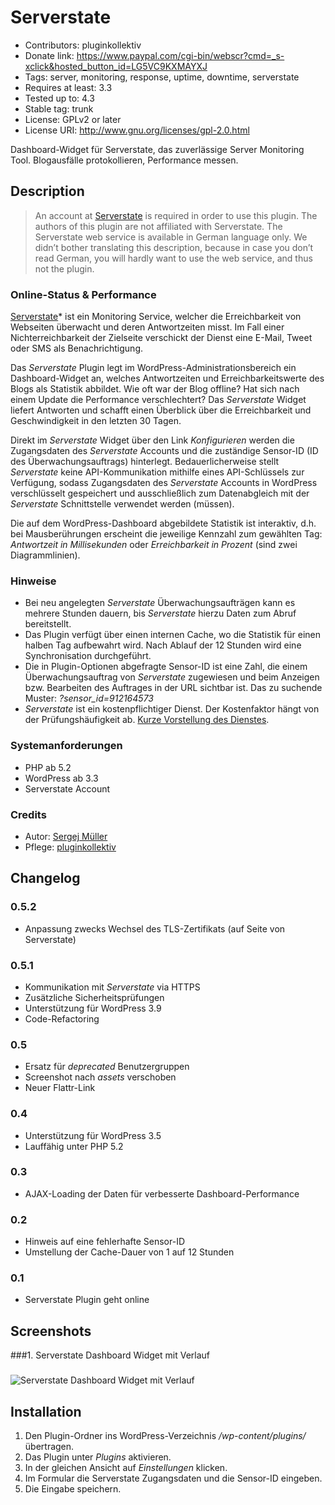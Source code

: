 # Serverstate #
* Contributors:      pluginkollektiv
* Donate link:       https://www.paypal.com/cgi-bin/webscr?cmd=_s-xclick&hosted_button_id=LG5VC9KXMAYXJ
* Tags:              server, monitoring, response, uptime, downtime, serverstate
* Requires at least: 3.3
* Tested up to:      4.3
* Stable tag:        trunk
* License:           GPLv2 or later
* License URI:       http://www.gnu.org/licenses/gpl-2.0.html


Dashboard-Widget für Serverstate, das zuverlässige Server Monitoring Tool. Blogausfälle protokollieren, Performance messen.


## Description ##

> An account at [Serverstate](https://serverstate.de/ "Server Monitoring") is required in order to use this plugin. The authors of this plugin are not affiliated with Serverstate.
> The Serverstate web service is available in German language only. We didn’t bother translating this description, because in case you don’t read German, you will hardly want to use the web service, and thus not the plugin.

### Online-Status & Performance ###
[Serverstate](https://serverstate.de/ "Server Monitoring")* ist ein Monitoring Service, welcher die Erreichbarkeit von Webseiten überwacht und deren Antwortzeiten misst. Im Fall einer Nichterreichbarkeit der Zielseite verschickt der Dienst eine E-Mail, Tweet oder SMS als Benachrichtigung.

Das *Serverstate* Plugin legt im WordPress-Administrationsbereich ein Dashboard-Widget an, welches Antwortzeiten und Erreichbarkeitswerte des Blogs als Statistik abbildet. Wie oft war der Blog offline? Hat sich nach einem Update die Performance verschlechtert? Das *Serverstate* Widget liefert Antworten und schafft einen Überblick über die Erreichbarkeit und Geschwindigkeit in den letzten 30 Tagen.

Direkt im *Serverstate* Widget über den Link *Konfigurieren* werden die Zugangsdaten des *Serverstate* Accounts und die zuständige Sensor-ID (ID des Überwachungsauftrags) hinterlegt. Bedauerlicherweise stellt *Serverstate* keine API-Kommunikation mithilfe eines API-Schlüssels zur Verfügung, sodass Zugangsdaten des *Serverstate* Accounts in WordPress verschlüsselt gespeichert und ausschließlich zum Datenabgleich mit der *Serverstate* Schnittstelle verwendet werden (müssen).

Die auf dem WordPress-Dashboard abgebildete Statistik ist interaktiv, d.h. bei Mausberührungen erscheint die jeweilige Kennzahl zum gewählten Tag: *Antwortzeit in Millisekunden* oder *Erreichbarkeit in Prozent* (sind zwei Diagrammlinien).


### Hinweise ###
- Bei neu angelegten *Serverstate* Überwachungsaufträgen kann es mehrere Stunden dauern, bis *Serverstate* hierzu Daten zum Abruf bereitstellt.
- Das Plugin verfügt über einen internen Cache, wo die Statistik für einen halben Tag aufbewahrt wird. Nach Ablauf der 12 Stunden wird eine Synchronisation durchgeführt.
- Die in Plugin-Optionen abgefragte Sensor-ID ist eine Zahl, die einem Überwachungsauftrag von *Serverstate* zugewiesen und beim Anzeigen bzw. Bearbeiten des Auftrages in der URL sichtbar ist. Das zu suchende Muster: *?sensor_id=912164573*
- *Serverstate* ist ein kostenpflichtiger Dienst. Der Kostenfaktor hängt von der Prüfungshäufigkeit ab. [Kurze Vorstellung des Dienstes](https://plus.google.com/110569673423509816572/posts/hWdRrhWyots).


### Systemanforderungen ###
* PHP ab 5.2
* WordPress ab 3.3
* Serverstate Account


### Credits ###
* Autor: [Sergej Müller](https://sergejmueller.github.io/)
* Pflege: [pluginkollektiv](http://pluginkollektiv.org)


## Changelog ##

### 0.5.2 ###
* Anpassung zwecks Wechsel des TLS-Zertifikats (auf Seite von Serverstate)

### 0.5.1 ###
* Kommunikation mit *Serverstate* via HTTPS
* Zusätzliche Sicherheitsprüfungen
* Unterstützung für WordPress 3.9
* Code-Refactoring

### 0.5 ###
* Ersatz für *deprecated* Benutzergruppen
* Screenshot nach *assets* verschoben
* Neuer Flattr-Link

### 0.4 ###
* Unterstützung für WordPress 3.5
* Lauffähig unter PHP 5.2

### 0.3 ###
* AJAX-Loading der Daten für verbesserte Dashboard-Performance

### 0.2 ###
* Hinweis auf eine fehlerhafte Sensor-ID
* Umstellung der Cache-Dauer von 1 auf 12 Stunden

### 0.1 ###
* Serverstate Plugin geht online


## Screenshots ##

###1. Serverstate Dashboard Widget mit Verlauf
###
![Serverstate Dashboard Widget mit Verlauf](https://ps.w.org/serverstate/assets/screenshot-1.png)


## Installation ##

1. Den Plugin-Ordner ins WordPress-Verzeichnis */wp-content/plugins/* übertragen.
1. Das Plugin unter *Plugins* aktivieren.
1. In der gleichen Ansicht auf *Einstellungen* klicken.
1. Im Formular die Serverstate Zugangsdaten und die Sensor-ID eingeben.
1. Die Eingabe speichern.
